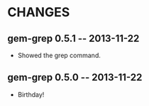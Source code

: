 # CHANGES

## gem-grep 0.5.1 -- 2013-11-22

* Showed the grep command.

## gem-grep 0.5.0 -- 2013-11-22

* Birthday!
